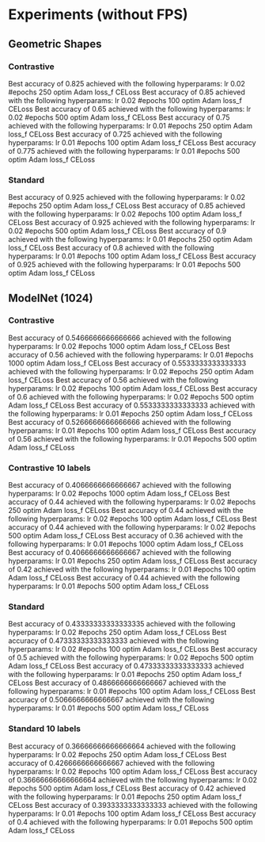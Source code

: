 # Experiments (without FPS)

## Geometric Shapes

### Contrastive

Best accuracy of 0.825 achieved with the following hyperparams: lr 0.02 	 #epochs 250 	 optim Adam 	 loss_f CELoss
Best accuracy of 0.85 achieved with the following hyperparams: lr 0.02 	 #epochs 100 	 optim Adam 	 loss_f CELoss
Best accuracy of 0.65 achieved with the following hyperparams: lr 0.02 	 #epochs 500 	 optim Adam 	 loss_f CELoss
Best accuracy of 0.75 achieved with the following hyperparams: lr 0.01 	 #epochs 250 	 optim Adam 	 loss_f CELoss
Best accuracy of 0.725 achieved with the following hyperparams: lr 0.01 	 #epochs 100 	 optim Adam 	 loss_f CELoss
Best accuracy of 0.775 achieved with the following hyperparams: lr 0.01 	 #epochs 500 	 optim Adam 	 loss_f CELoss

### Standard

Best accuracy of 0.925 achieved with the following hyperparams: lr 0.02 	 #epochs 250 	 optim Adam 	 loss_f CELoss
Best accuracy of 0.85 achieved with the following hyperparams: lr 0.02 	 #epochs 100 	 optim Adam 	 loss_f CELoss
Best accuracy of 0.925 achieved with the following hyperparams: lr 0.02 	 #epochs 500 	 optim Adam 	 loss_f CELoss
Best accuracy of 0.9 achieved with the following hyperparams: lr 0.01 	 #epochs 250 	 optim Adam 	 loss_f CELoss
Best accuracy of 0.8 achieved with the following hyperparams: lr 0.01 	 #epochs 100 	 optim Adam 	 loss_f CELoss
Best accuracy of 0.925 achieved with the following hyperparams: lr 0.01 	 #epochs 500 	 optim Adam 	 loss_f CELoss


## ModelNet (1024)

### Contrastive

Best accuracy of 0.5466666666666666 achieved with the following hyperparams: lr 0.02 	 #epochs 1000 	 optim Adam 	 loss_f CELoss
Best accuracy of 0.56 achieved with the following hyperparams: lr 0.01 	 #epochs 1000 	 optim Adam 	 loss_f CELoss
Best accuracy of 0.5533333333333333 achieved with the following hyperparams: lr 0.02 	 #epochs 250 	 optim Adam 	 loss_f CELoss
Best accuracy of 0.56 achieved with the following hyperparams: lr 0.02 	 #epochs 100 	 optim Adam 	 loss_f CELoss
Best accuracy of 0.6 achieved with the following hyperparams: lr 0.02 	 #epochs 500 	 optim Adam 	 loss_f CELoss
Best accuracy of 0.5533333333333333 achieved with the following hyperparams: lr 0.01 	 #epochs 250 	 optim Adam 	 loss_f CELoss
Best accuracy of 0.5266666666666666 achieved with the following hyperparams: lr 0.01 	 #epochs 100 	 optim Adam 	 loss_f CELoss
Best accuracy of 0.56 achieved with the following hyperparams: lr 0.01 	 #epochs 500 	 optim Adam 	 loss_f CELoss

### Contrastive 10 labels

Best accuracy of 0.4066666666666667 achieved with the following hyperparams: lr 0.02 	 #epochs 1000 	 optim Adam 	 loss_f CELoss
Best accuracy of 0.44 achieved with the following hyperparams: lr 0.02 	 #epochs 250 	 optim Adam 	 loss_f CELoss
Best accuracy of 0.44 achieved with the following hyperparams: lr 0.02 	 #epochs 100 	 optim Adam 	 loss_f CELoss
Best accuracy of 0.44 achieved with the following hyperparams: lr 0.02 	 #epochs 500 	 optim Adam 	 loss_f CELoss
Best accuracy of 0.36 achieved with the following hyperparams: lr 0.01 	 #epochs 1000 	 optim Adam 	 loss_f CELoss
Best accuracy of 0.4066666666666667 achieved with the following hyperparams: lr 0.01 	 #epochs 250 	 optim Adam 	 loss_f CELoss
Best accuracy of 0.42 achieved with the following hyperparams: lr 0.01 	 #epochs 100 	 optim Adam 	 loss_f CELoss
Best accuracy of 0.44 achieved with the following hyperparams: lr 0.01 	 #epochs 500 	 optim Adam 	 loss_f CELoss

### Standard

Best accuracy of 0.43333333333333335 achieved with the following hyperparams: lr 0.02 	 #epochs 250 	 optim Adam 	 loss_f CELoss
Best accuracy of 0.47333333333333333 achieved with the following hyperparams: lr 0.02 	 #epochs 100 	 optim Adam 	 loss_f CELoss
Best accuracy of 0.5 achieved with the following hyperparams: lr 0.02 	 #epochs 500 	 optim Adam 	 loss_f CELoss
Best accuracy of 0.47333333333333333 achieved with the following hyperparams: lr 0.01 	 #epochs 250 	 optim Adam 	 loss_f CELoss
Best accuracy of 0.4866666666666667 achieved with the following hyperparams: lr 0.01 	 #epochs 100 	 optim Adam 	 loss_f CELoss
Best accuracy of 0.5066666666666667 achieved with the following hyperparams: lr 0.01 	 #epochs 500 	 optim Adam 	 loss_f CELoss

### Standard 10 labels


Best accuracy of 0.36666666666666664 achieved with the following hyperparams: lr 0.02 	 #epochs 250 	 optim Adam 	 loss_f CELoss
Best accuracy of 0.4266666666666667 achieved with the following hyperparams: lr 0.02 	 #epochs 100 	 optim Adam 	 loss_f CELoss
Best accuracy of 0.36666666666666664 achieved with the following hyperparams: lr 0.02 	 #epochs 500 	 optim Adam 	 loss_f CELoss
Best accuracy of 0.42 achieved with the following hyperparams: lr 0.01 	 #epochs 250 	 optim Adam 	 loss_f CELoss
Best accuracy of 0.3933333333333333 achieved with the following hyperparams: lr 0.01 	 #epochs 100 	 optim Adam 	 loss_f CELoss
Best accuracy of 0.4 achieved with the following hyperparams: lr 0.01 	 #epochs 500 	 optim Adam 	 loss_f CELoss

